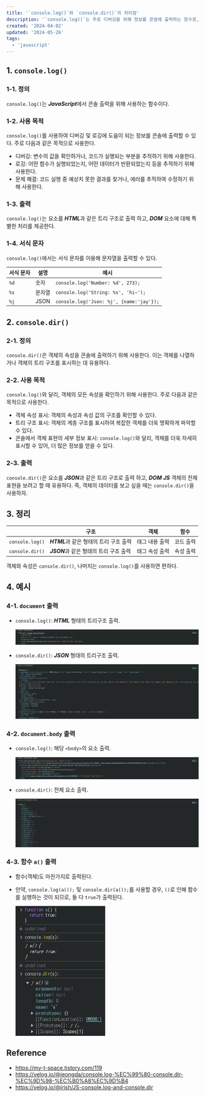 ```yaml
---
title: '`console.log()`와 `console.dir()`의 차이점'
description: '`console.log()`는 주로 디버깅을 위해 정보를 콘솔에 출력하는 함수로, 트리 구조의 HTML 요소를 출력하며, `console.dir()`은 객체의 속성과 트리 구조를 자세히 표시하는 함수로, JSON과 유사한 객체 표현을 제공한다.'
created: '2024-04-02'
updated: '2024-05-26'
tags:
  - 'javascript'
---
```


## 1. `console.log()`

### 1-1. 정의

`console.log()`는 ***JavaScript***에서 콘솔 출력을 위해 사용하는 함수이다.

### 1-2. 사용 목적

`console.log()`를 사용하여 디버깅 및 로깅에 도움이 되는 정보를 콘솔에 출력할 수 있다. 주로 다음과 같은 목적으로 사용한다.

- 디버깅: 변수의 값을 확인하거나, 코드가 실행되는 부분을 추적하기 위해 사용한다.
- 로깅: 어떤 함수가 실행되었는지, 어떤 데이터가 반환되었는지 등을 추적하기 위해 사용한다.
- 문제 해결: 코드 실행 중 예상치 못한 결과를 찾거나, 에러를 추적하여 수정하기 위해 사용한다.

### 1-3. 출력

`console.log()`는 요소를 ***HTML***과 같은 트리 구조로 출력 하고, ***DOM*** 요소에 대해 특별한 처리를 제공한다.

### 1-4. 서식 문자

`console.log()`에서는 서식 문자를 이용해 문자열을 출력할 수 있다.

서식 문자 | 설명 | 예시
--- | --- | ---
`%d` | 숫자 | `console.log('Number: %d', 273);`
`%s` | 문자열 | `console.log('String: %s', 'hi~');`
`%j` | JSON | `console.log('Json: %j', {name:'jay'});`

## 2. `console.dir()`

### 2-1. 정의

`console.dir()`은 객체의 속성을 콘솔에 출력하기 위해 사용한다. 이는 객체를 나열하거나 객체의 트리 구조를 표시하는 데 유용하다.

### 2-2. 사용 목적

`console.log()`와 달리, 객체의 모든 속성을 확인하기 위해 사용한다. 주로 다음과 같은 목적으로 사용한다.

- 객체 속성 표시: 객체의 속성과 속성 값의 구조를 확인할 수 있다.
- 트리 구조 표시: 객체의 계층 구조를 표시하여 복잡한 객체를 더욱 명확하게 파악할 수 있다.
- 콘솔에서 객체 표현의 세부 정보 표시: `console.log()`와 달리, 객체를 더욱 자세히 표시할 수 있어, 더 많은 정보를 얻을 수 있다.

### 2-3. 출력

`console.dir()`은 요소를 ***JSON***과 같은 트리 구조로 출력 하고, ***DOM*** ***JS*** 객체의 전체 표현을 보려고 할 때 유용하다. 즉, 객체의 데이터를 보고 싶을 때는 `console.dir()`을 사용하자.

## 3. 정리

<u> | 구조 | 객체 | 함수
---|---|---|---
`console.log()` | ***HTML***과 같은 형태의 트리 구조 출력 | 태그 내용 출력 | 코드 출력
`console.dir()` | ***JSON***과 같은 형태의 트리 구조 출력 | 태그 속성 출력 | 속성 출력

객체와 속성은 `console.dir()`, 나머지는 `console.log()`를 사용하면 편하다.

## 4. 예시

### 4-1. `document` 출력

- `console.log()`: ***HTML*** 형태의 트리구조 출력.

  ![console.log()](/public/images/languages/javascript/difference-between-console-log-and-console-dir/1.png?raw=true)

- `console.dir()`: ***JSON*** 형태의 트리구조 출력.

  ![console.dir()](/public/images/languages/javascript/difference-between-console-log-and-console-dir/2.png?raw=true)

### 4-2. `document.body` 출력

- `console.log()`: 해당 `<body>`의 요소 출력.

  ![console.log()](/public/images/languages/javascript/difference-between-console-log-and-console-dir/3.png?raw=true)

- `console.dir()`: 전체 요소 출력.

  ![console.dir()](/public/images/languages/javascript/difference-between-console-log-and-console-dir/4.png?raw=true)

### 4-3. 함수 `a()` 출력

- 함수(객체)도 마찬가지로 출력된다.
- 만약, `console.log(a());` 및 `console.dir(a());`를 사용할 경우, `()`로 인해 함수를 실행하는 것이 되므로, 둘 다 `true`가 출력된다.

  ![console.log() vs console.dir()](/public/images/languages/javascript/difference-between-console-log-and-console-dir/5.png?raw=true)

## Reference

- <https://my-t-space.tistory.com/119>
- <https://velog.io/@jeongda/console.log-%EC%99%80-console.dir-%EC%9D%98-%EC%B0%A8%EC%9D%B4>
- <https://velog.io/@irish/JS-console.log-and-console.dir>
